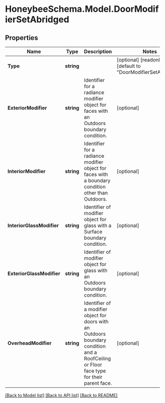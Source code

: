 
# HoneybeeSchema.Model.DoorModifierSetAbridged

## Properties

Name | Type | Description | Notes
------------ | ------------- | ------------- | -------------
**Type** | **string** |  | [optional] [readonly] [default to "DoorModifierSetAbridged"]
**ExteriorModifier** | **string** | Identifier for a radiance modifier object for faces with an  Outdoors boundary condition. | [optional] 
**InteriorModifier** | **string** | Identifier for a radiance modifier object for faces with a boundary condition other than Outdoors. | [optional] 
**InteriorGlassModifier** | **string** | Identifier of modifier object for glass with a Surface boundary condition. | [optional] 
**ExteriorGlassModifier** | **string** | Identifier of modifier object for glass with an Outdoors boundary condition. | [optional] 
**OverheadModifier** | **string** | Identifier of a modifier object for doors with an Outdoors boundary condition and a RoofCeiling or Floor face type for their parent face. | [optional] 

[[Back to Model list]](../README.md#documentation-for-models)
[[Back to API list]](../README.md#documentation-for-api-endpoints)
[[Back to README]](../README.md)

